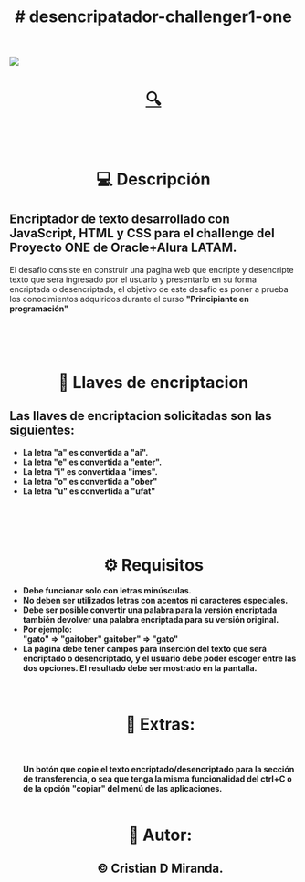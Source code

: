 <h1 align="center"># desencripatador-challenger1-one</h1>
<br>
<br>
<img src="https://user-images.githubusercontent.com/120273781/209833933-7ccbb087-fc58-4799-b8ca-3f8783892e03.PNG">
<br> 
<h1 align="center"><a href="https://miradom51.github.io/desencripatador-challenger1-one/" target="blank">🔍</a></h1>
<br>
<br>
 <h1 align="center">💻  Descripción</h1>
<h2>Encriptador de texto desarrollado con JavaScript, HTML y CSS para el challenge del Proyecto ONE de Oracle+Alura LATAM.</h2>

<p>El desafio consiste en construir una pagina web que encripte y desencripte texto que sera ingresado por el usuario y presentarlo en su forma encriptada o desencriptada, el objetivo de este desafio es poner a prueba los conocimientos adquiridos durante el curso <strong>"Principiante en programación"<strong><p>
<br>
<br>
<br>
<h1></h1>
 <h1 align="center">🔑  Llaves de encriptacion</h1>
<h2>Las llaves de encriptacion solicitadas son las siguientes:</h2>
<ul>
<li>La letra "a" es convertida a "ai".</li>
<li>La letra "e" es convertida a "enter".</li>
<li>La letra "i" es convertida a "imes".</li>
<li>La letra "o" es convertida a "ober"</li>
<li>La letra "u" es convertida a "ufat"</li>
</ul>
<br>
<br>
<br>

 <h1></h1>
 <h1 align="center">⚙  Requisitos</h1>
 <ul>
<li>Debe funcionar solo con letras minúsculas.</li>
<li>No deben ser utilizados letras con acentos ni caracteres especiales.</li>
<li>Debe ser posible convertir una palabra para la versión encriptada también devolver una palabra encriptada para su versión original.<li>
Por ejemplo:<br>
"gato" => "gaitober"
gaitober" => "gato"
<br>
<li>La página debe tener campos para inserción del texto que será encriptado o desencriptado, y el usuario debe poder escoger entre las dos opciones.
El resultado debe ser mostrado en la pantalla.</li>
<br>
<br>
<h1></h1>
<h1 align="center">🔧  Extras:</h1>
<br>
<br>
Un botón que copie el texto encriptado/desencriptado para la sección de transferencia, o sea que tenga la misma funcionalidad del ctrl+C o de la opción "copiar" del menú de las aplicaciones.
<br>
<br>
<h1></h1>
<h1 align="center">📓  Autor:</h1>
<h2 align="center">© Cristian D Miranda.<h2>
